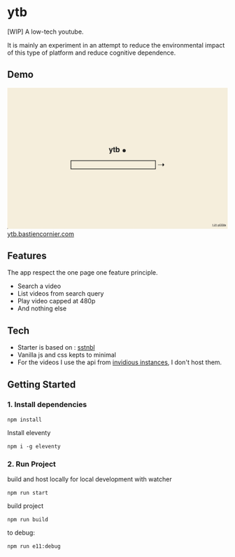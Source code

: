 # ytb

[WIP] A low-tech youtube.

It is mainly an experiment in an attempt to reduce the environmental impact of this type of platform and reduce cognitive dependence.

## Demo

[![demo ytb screenshot](./screenshot.jpg "Demo ytb screenshot")](https://ytb.bastiencornier.com)
[ytb.bastiencornier.com](http://ytb.bastiencornier.com/)

## Features

The app respect the one page one feature principle.

- Search a video
- List videos from search query
- Play video capped at 480p
- And nothing else

## Tech

- Starter is based on : [sstnbl](https://github.com/Bastou/sstnbl)
- Vanilla js and css kepts to minimal
- For the videos I use the api from [invidious instances](https://github.com/iv-org/invidious), I don't host them.

## Getting Started

### 1. Install dependencies

```
npm install
```

Install eleventy

```
npm i -g eleventy
```

### 2. Run Project

build and host locally for local development with watcher

```
npm run start
```

build project

```
npm run build
```

to debug:

```
npm run e11:debug
```
